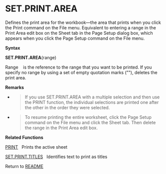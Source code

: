# SET.PRINT.AREA

Defines the print area for the workbook&mdash;the area that prints when
you click the Print command on the File menu. Equivalent to entering a
range in the Print Area edit box on the Sheet tab in the Page Setup
dialog box, which appears when you click the Page Setup command on the
File menu.

**Syntax**

**SET.PRINT.AREA**(range)

Range&nbsp;&nbsp;&nbsp;&nbsp;is the reference to the range that you want
to be printed. If you specify no range by using a set of empty quotation
marks (""), deletes the print area.

**Remarks**

  - > If you use SET.PRINT.AREA with a multiple selection and then use
    > the PRINT function, the individual selections are printed one
    > after the other in the order they were selected.

  - > To resume printing the entire worksheet, click the Page Setup
    > command on the File menu and click the Sheet tab. Then delete the
    > range in the Print Area edit box.


**Related Functions**

[PRINT](PRINT.md)&nbsp;&nbsp;&nbsp;Prints the active sheet

[SET.PRINT.TITLES](SET.PRINT.TITLES.md)&nbsp;&nbsp;&nbsp;Identifies text to print as titles



Return to [README](README.md)

